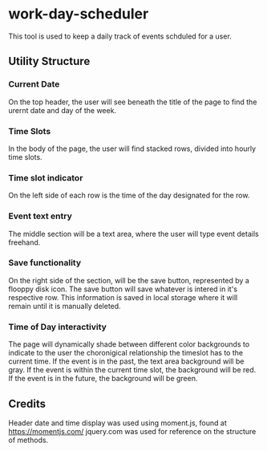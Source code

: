# work-day-scheduler
This tool is used to keep a daily track of events schduled for a user.  

## Utility Structure
### Current Date
On the top header, the user will see beneath the title of the page to find the urernt date and day of the week. 

### Time Slots
In the body of the page, the user will find stacked rows, divided into hourly time slots.  

### Time slot indicator
On the left side of each row is the time of the day designated for the row.  

### Event text entry
The middle section will be a text area, where the user will type event details freehand. 

### Save functionality
On the right side of the section, will be the save button, represented by a flooppy disk icon. The save button will save whatever is intered in it's respective row.  This information is saved in local storage where it will remain until it is manually deleted.  

### Time of Day interactivity
The page will dynamically shade between different color backgrounds to indicate to the user the choronigical relationship the timeslot has to the current time. If the event is in the past, the text area background will be gray.  If the event is within the current time slot, the background will be red.  If the event is in the future, the background will be green.


## Credits
Header date and time display was used using moment.js, found at https://momentjs.com/
jquery.com was used for reference on the structure of methods.
